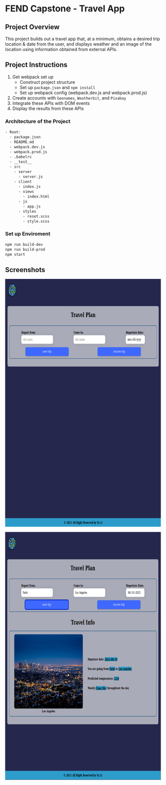# FEND Capstone - Travel App

## Project Overview
This project builds out a travel app that, at a minimum, obtains a desired trip location & date from the user, and displays weather and an image of the location using information obtained from external APIs.

## Project Instructions
1. Get webpack set up
    - Construct project structure
    - Set up `package.json` and `npm install`
    - Set up webpack config (webpack.dev.js and webpack.prod.js)
2. Create accounts with `Geonames`, `Weatherbit`, and `Pixabay`
3. Integrate these APIs with DOM events
4. Display the results from these APIs

### Architecture of the Project
```
- Root:
  - package.json
  - README.md
  - webpack.dev.js
  - webpack.prod.js
  - .babelrc
  - __test__
  - src
    - server
      - server.js  
    - client
      - index.js
      - views
        - index.html
      - js
        - app.js 
      - styles
        - reset.scss
        - style.scss 
```

### Set up Enviroment

```terminal
npm run build-dev
npm run build-prod
npm start
```

## Screenshots

<p align="center">
  <img width="700" height="800" src="screenshot1.png">
</p>

<p align="center">
  <img width="700" height="800" src="screenshot2.png">
</p>

